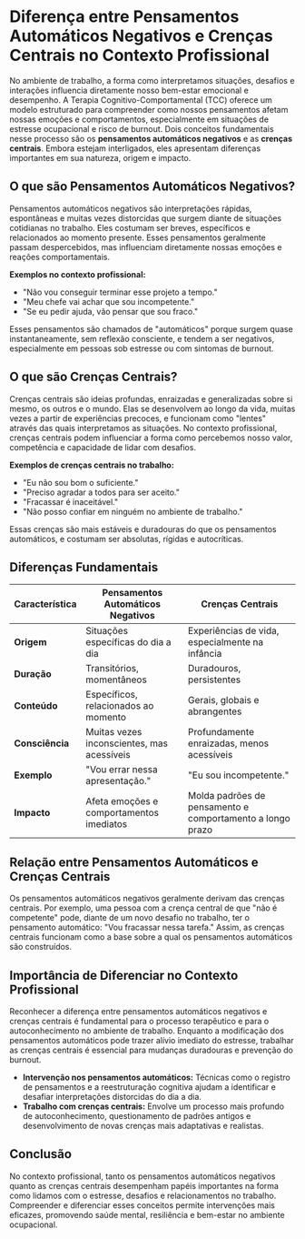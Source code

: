 
# Diferença entre Pensamentos Automáticos Negativos e Crenças Centrais no Contexto Profissional

No ambiente de trabalho, a forma como interpretamos situações, desafios e interações influencia diretamente nosso bem-estar emocional e desempenho. A Terapia Cognitivo-Comportamental (TCC) oferece um modelo estruturado para compreender como nossos pensamentos afetam nossas emoções e comportamentos, especialmente em situações de estresse ocupacional e risco de burnout. Dois conceitos fundamentais nesse processo são os **pensamentos automáticos negativos** e as **crenças centrais**. Embora estejam interligados, eles apresentam diferenças importantes em sua natureza, origem e impacto.

## O que são Pensamentos Automáticos Negativos?

Pensamentos automáticos negativos são interpretações rápidas, espontâneas e muitas vezes distorcidas que surgem diante de situações cotidianas no trabalho. Eles costumam ser breves, específicos e relacionados ao momento presente. Esses pensamentos geralmente passam despercebidos, mas influenciam diretamente nossas emoções e reações comportamentais.

**Exemplos no contexto profissional:**
- "Não vou conseguir terminar esse projeto a tempo."
- "Meu chefe vai achar que sou incompetente."
- "Se eu pedir ajuda, vão pensar que sou fraco."

Esses pensamentos são chamados de "automáticos" porque surgem quase instantaneamente, sem reflexão consciente, e tendem a ser negativos, especialmente em pessoas sob estresse ou com sintomas de burnout.

## O que são Crenças Centrais?

Crenças centrais são ideias profundas, enraizadas e generalizadas sobre si mesmo, os outros e o mundo. Elas se desenvolvem ao longo da vida, muitas vezes a partir de experiências precoces, e funcionam como "lentes" através das quais interpretamos as situações. No contexto profissional, crenças centrais podem influenciar a forma como percebemos nosso valor, competência e capacidade de lidar com desafios.

**Exemplos de crenças centrais no trabalho:**
- "Eu não sou bom o suficiente."
- "Preciso agradar a todos para ser aceito."
- "Fracassar é inaceitável."
- "Não posso confiar em ninguém no ambiente de trabalho."

Essas crenças são mais estáveis e duradouras do que os pensamentos automáticos, e costumam ser absolutas, rígidas e autocríticas.

## Diferenças Fundamentais

| Característica                  | Pensamentos Automáticos Negativos         | Crenças Centrais                        |
|----------------------------------|-------------------------------------------|-----------------------------------------|
| **Origem**                      | Situações específicas do dia a dia        | Experiências de vida, especialmente na infância |
| **Duração**                     | Transitórios, momentâneos                 | Duradouros, persistentes                |
| **Conteúdo**                    | Específicos, relacionados ao momento      | Gerais, globais e abrangentes           |
| **Consciência**                 | Muitas vezes inconscientes, mas acessíveis| Profundamente enraizadas, menos acessíveis |
| **Exemplo**                     | "Vou errar nessa apresentação."           | "Eu sou incompetente."                  |
| **Impacto**                     | Afeta emoções e comportamentos imediatos  | Molda padrões de pensamento e comportamento a longo prazo |

## Relação entre Pensamentos Automáticos e Crenças Centrais

Os pensamentos automáticos negativos geralmente derivam das crenças centrais. Por exemplo, uma pessoa com a crença central de que "não é competente" pode, diante de um novo desafio no trabalho, ter o pensamento automático: "Vou fracassar nessa tarefa." Assim, as crenças centrais funcionam como a base sobre a qual os pensamentos automáticos são construídos.

## Importância de Diferenciar no Contexto Profissional

Reconhecer a diferença entre pensamentos automáticos negativos e crenças centrais é fundamental para o processo terapêutico e para o autoconhecimento no ambiente de trabalho. Enquanto a modificação dos pensamentos automáticos pode trazer alívio imediato do estresse, trabalhar as crenças centrais é essencial para mudanças duradouras e prevenção do burnout.

- **Intervenção nos pensamentos automáticos:** Técnicas como o registro de pensamentos e a reestruturação cognitiva ajudam a identificar e desafiar interpretações distorcidas do dia a dia.
- **Trabalho com crenças centrais:** Envolve um processo mais profundo de autoconhecimento, questionamento de padrões antigos e desenvolvimento de novas crenças mais adaptativas e realistas.

## Conclusão

No contexto profissional, tanto os pensamentos automáticos negativos quanto as crenças centrais desempenham papéis importantes na forma como lidamos com o estresse, desafios e relacionamentos no trabalho. Compreender e diferenciar esses conceitos permite intervenções mais eficazes, promovendo saúde mental, resiliência e bem-estar no ambiente ocupacional.
```
